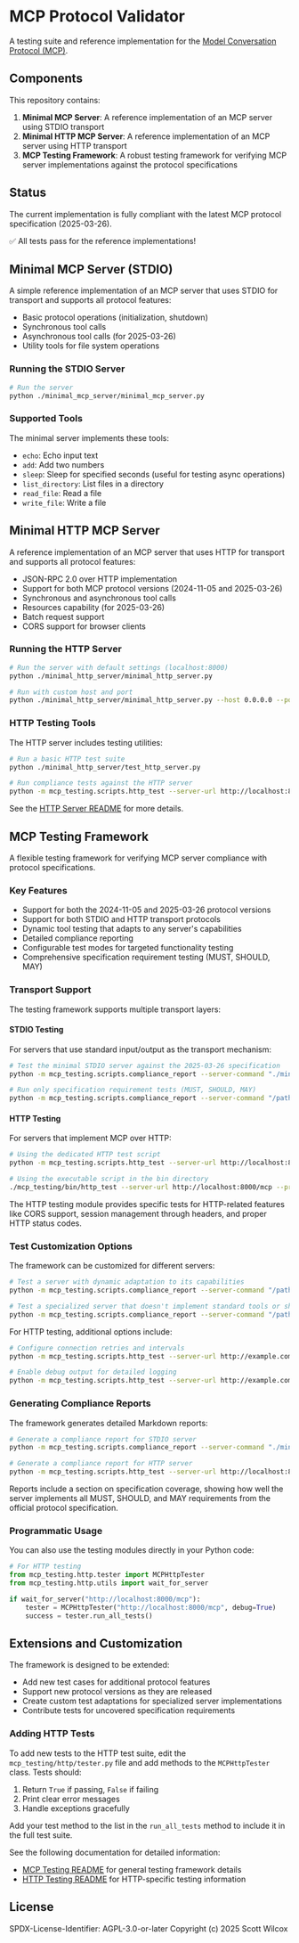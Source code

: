 # MCP Protocol Validator

A testing suite and reference implementation for the [Model Conversation Protocol (MCP)](https://github.com/microsoft/aimcp).

## Components

This repository contains:

1. **Minimal MCP Server**: A reference implementation of an MCP server using STDIO transport
2. **Minimal HTTP MCP Server**: A reference implementation of an MCP server using HTTP transport
3. **MCP Testing Framework**: A robust testing framework for verifying MCP server implementations against the protocol specifications

## Status

The current implementation is fully compliant with the latest MCP protocol specification (2025-03-26).

✅ All tests pass for the reference implementations!

## Minimal MCP Server (STDIO)

A simple reference implementation of an MCP server that uses STDIO for transport and supports all protocol features:

- Basic protocol operations (initialization, shutdown)
- Synchronous tool calls
- Asynchronous tool calls (for 2025-03-26)
- Utility tools for file system operations

### Running the STDIO Server

```bash
# Run the server
python ./minimal_mcp_server/minimal_mcp_server.py
```

### Supported Tools

The minimal server implements these tools:

- `echo`: Echo input text
- `add`: Add two numbers
- `sleep`: Sleep for specified seconds (useful for testing async operations)
- `list_directory`: List files in a directory
- `read_file`: Read a file
- `write_file`: Write a file

## Minimal HTTP MCP Server

A reference implementation of an MCP server that uses HTTP for transport and supports all protocol features:

- JSON-RPC 2.0 over HTTP implementation
- Support for both MCP protocol versions (2024-11-05 and 2025-03-26)
- Synchronous and asynchronous tool calls
- Resources capability (for 2025-03-26)
- Batch request support
- CORS support for browser clients

### Running the HTTP Server

```bash
# Run the server with default settings (localhost:8000)
python ./minimal_http_server/minimal_http_server.py

# Run with custom host and port
python ./minimal_http_server/minimal_http_server.py --host 0.0.0.0 --port 8080
```

### HTTP Testing Tools

The HTTP server includes testing utilities:

```bash
# Run a basic HTTP test suite
python ./minimal_http_server/test_http_server.py

# Run compliance tests against the HTTP server
python -m mcp_testing.scripts.http_test --server-url http://localhost:8000 --protocol-version 2025-03-26
```

See the [HTTP Server README](minimal_http_server/README.md) for more details.

## MCP Testing Framework

A flexible testing framework for verifying MCP server compliance with protocol specifications.

### Key Features

- Support for both the 2024-11-05 and 2025-03-26 protocol versions
- Support for both STDIO and HTTP transport protocols
- Dynamic tool testing that adapts to any server's capabilities
- Detailed compliance reporting
- Configurable test modes for targeted functionality testing
- Comprehensive specification requirement testing (MUST, SHOULD, MAY)

### Transport Support

The testing framework supports multiple transport layers:

#### STDIO Testing

For servers that use standard input/output as the transport mechanism:

```bash
# Test the minimal STDIO server against the 2025-03-26 specification
python -m mcp_testing.scripts.compliance_report --server-command "./minimal_mcp_server/minimal_mcp_server.py" --protocol-version 2025-03-26

# Run only specification requirement tests (MUST, SHOULD, MAY)
python -m mcp_testing.scripts.compliance_report --server-command "/path/to/server" --spec-coverage-only --protocol-version 2025-03-26
```

#### HTTP Testing

For servers that implement MCP over HTTP:

```bash
# Using the dedicated HTTP test script
python -m mcp_testing.scripts.http_test --server-url http://localhost:8000/mcp --protocol-version 2025-03-26

# Using the executable script in the bin directory
./mcp_testing/bin/http_test --server-url http://localhost:8000/mcp --protocol-version 2025-03-26
```

The HTTP testing module provides specific tests for HTTP-related features like CORS support, session management through headers, and proper HTTP status codes.

### Test Customization Options

The framework can be customized for different servers:

```bash
# Test a server with dynamic adaptation to its capabilities
python -m mcp_testing.scripts.compliance_report --server-command "/path/to/server" --dynamic-only --protocol-version 2025-03-26

# Test a specialized server that doesn't implement standard tools or shutdown method
python -m mcp_testing.scripts.compliance_report --server-command "/path/to/specialized/server" --args "/path/to/directory" --skip-shutdown --dynamic-only --protocol-version 2024-11-05
```

For HTTP testing, additional options include:

```bash
# Configure connection retries and intervals
python -m mcp_testing.scripts.http_test --server-url http://example.com/mcp --max-retries 5 --retry-interval 3

# Enable debug output for detailed logging
python -m mcp_testing.scripts.http_test --server-url http://example.com/mcp --debug
```

### Generating Compliance Reports

The framework generates detailed Markdown reports:

```bash
# Generate a compliance report for STDIO server
python -m mcp_testing.scripts.compliance_report --server-command "./minimal_mcp_server/minimal_mcp_server.py" --protocol-version 2025-03-26 --output-dir "./reports"

# Generate a compliance report for HTTP server
python -m mcp_testing.scripts.http_test --server-url http://localhost:8000/mcp --protocol-version 2025-03-26 --output-dir "./reports"
```

Reports include a section on specification coverage, showing how well the server implements all MUST, SHOULD, and MAY requirements from the official protocol specification.

### Programmatic Usage

You can also use the testing modules directly in your Python code:

```python
# For HTTP testing
from mcp_testing.http.tester import MCPHttpTester
from mcp_testing.http.utils import wait_for_server

if wait_for_server("http://localhost:8000/mcp"):
    tester = MCPHttpTester("http://localhost:8000/mcp", debug=True)
    success = tester.run_all_tests()
```

## Extensions and Customization

The framework is designed to be extended:

- Add new test cases for additional protocol features
- Support new protocol versions as they are released
- Create custom test adaptations for specialized server implementations
- Contribute tests for uncovered specification requirements

### Adding HTTP Tests

To add new tests to the HTTP test suite, edit the `mcp_testing/http/tester.py` file and add methods to the `MCPHttpTester` class. Tests should:

1. Return `True` if passing, `False` if failing
2. Print clear error messages
3. Handle exceptions gracefully

Add your test method to the list in the `run_all_tests` method to include it in the full test suite.

See the following documentation for detailed information:
- [MCP Testing README](mcp_testing/README.md) for general testing framework details
- [HTTP Testing README](mcp_testing/http/README.md) for HTTP-specific testing information

## License
SPDX-License-Identifier: AGPL-3.0-or-later
Copyright (c) 2025 Scott Wilcox
